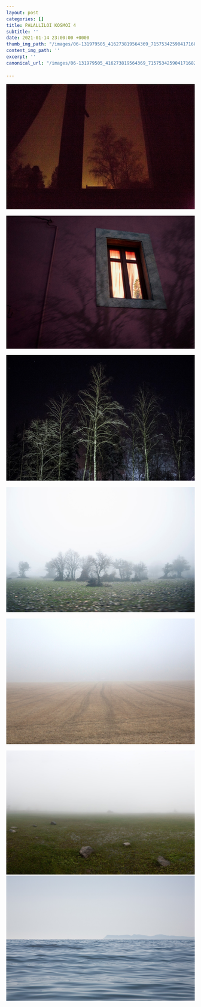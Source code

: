```yaml
---
layout: post
categories: []
title: PALALLILOI KOSMOI 4
subtitle: ''
date: 2021-01-14 23:00:00 +0000
thumb_img_path: "/images/06-131979505_416273819564369_7157534259041716829_n.jpg"
content_img_path: ''
excerpt: ''
canonical_url: "/images/06-131979505_416273819564369_7157534259041716829_n.jpg"

---
```

![](/images/01_mg_7883.jpg)

![](/images/02-131927022_1101815423602261_5168843502112509962_n.jpg)

![](/images/03-18527205_10212716412887571_5445155845030480781_o.jpg)

![](/images/04-132135388_383568859412604_6666241933869825188_n.jpg)

![](/images/05_mg_9605.jpg)

![](/images/06-131979505_416273819564369_7157534259041716829_n.jpg)![](/images/07_mg_4682.jpg)